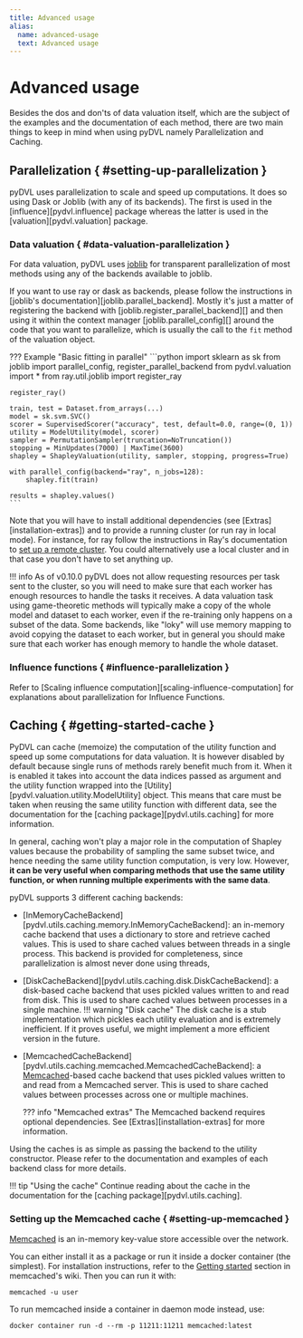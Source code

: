 ```yaml
---
title: Advanced usage
alias: 
  name: advanced-usage
  text: Advanced usage
---
```


# Advanced usage

Besides the dos and don'ts of data valuation itself, which are the subject of
the examples and the documentation of each method, there are two main things to
keep in mind when using pyDVL namely Parallelization and Caching.

## Parallelization { #setting-up-parallelization }

pyDVL uses parallelization to scale and speed up computations. It does so
using Dask or Joblib (with any of its backends). The first is used in
the [influence][pydvl.influence] package whereas the latter is used in 
the [valuation][pydvl.valuation] package.

### Data valuation  { #data-valuation-parallelization }

For data valuation, pyDVL uses [joblib](https://joblib.readthedocs.io/en/latest/)
for transparent parallelization of most methods using any of the backends
available to joblib.

If you want to use ray or dask as backends, please follow the instructions
in [joblib's documentation][joblib.parallel_backend]. Mostly it's just a matter
of registering the backend with [joblib.register_parallel_backend][] and then
using it within the context manager [joblib.parallel_config][] around the code
that you want to parallelize, which is usually the call to the `fit` method of
the valuation object.

??? Example "Basic fitting in parallel"
    ```python
    import sklearn as sk
    from joblib import parallel_config, register_parallel_backend
    from pydvl.valuation import *
    from ray.util.joblib import register_ray

    register_ray()
    
    train, test = Dataset.from_arrays(...)
    model = sk.svm.SVC()
    scorer = SupervisedScorer("accuracy", test, default=0.0, range=(0, 1))
    utility = ModelUtility(model, scorer)
    sampler = PermutationSampler(truncation=NoTruncation())
    stopping = MinUpdates(7000) | MaxTime(3600)
    shapley = ShapleyValuation(utility, sampler, stopping, progress=True)

    with parallel_config(backend="ray", n_jobs=128):
        shapley.fit(train)

    results = shapley.values()
    ```

Note that you will have to install additional dependencies (see
[Extras][installation-extras]) and to provide a running cluster (or run ray in
local mode). For instance, for ray follow the instructions in Ray's
documentation to [set up a remote
cluster](https://docs.ray.io/en/latest/cluster/key-concepts.html). You could
alternatively use a local cluster and in that case you don't have to set
anything up.

!!! info
    As of v0.10.0 pyDVL does not allow requesting resources per task sent to the
    cluster, so you will need to make sure that each worker has enough resources
    to handle the tasks it receives. A data valuation task using game-theoretic
    methods will typically make a copy of the whole model and dataset to each
    worker, even if the re-training only happens on a subset of the data. Some
    backends, like "loky" will use memory mapping to avoid copying the dataset
    to each worker, but in general you should make sure that each worker has
    enough memory to handle the whole dataset.


### Influence functions { #influence-parallelization }

Refer to [Scaling influence computation][scaling-influence-computation] for
explanations about parallelization for Influence Functions.

## Caching { #getting-started-cache }

PyDVL can cache (memoize) the computation of the utility function and speed up
some computations for data valuation. It is however disabled by default because
single runs of methods rarely benefit much from it. When it is enabled it takes
into account the data indices passed as argument and the utility function
wrapped into the [Utility][pydvl.valuation.utility.ModelUtility] object. This
means that care must be taken when reusing the same utility function with
different data, see the documentation for the [caching
package][pydvl.utils.caching] for more information.

In general, caching won't play a major role in the computation of Shapley values
because the probability of sampling the same subset twice, and hence needing
the same utility function computation, is very low. However, **it can be very
useful when comparing methods that use the same utility function, or when
running multiple experiments with the same data**.

pyDVL supports 3 different caching backends:

- [InMemoryCacheBackend][pydvl.utils.caching.memory.InMemoryCacheBackend]:
  an in-memory cache backend that uses a dictionary to store and retrieve
  cached values. This is used to share cached values between threads
  in a single process. This backend is provided for completeness, since
  parallelization is almost never done using threads, 
- [DiskCacheBackend][pydvl.utils.caching.disk.DiskCacheBackend]:
  a disk-based cache backend that uses pickled values written to and read from
  disk. This is used to share cached values between processes in a single machine.
  !!! warning "Disk cache"
      The disk cache is a stub implementation which pickles each utility
      evaluation and is extremely inefficient. If it proves useful, we might
      implement a more efficient version in the future.
- [MemcachedCacheBackend][pydvl.utils.caching.memcached.MemcachedCacheBackend]:
  a [Memcached](https://memcached.org/)-based cache backend that uses pickled values written to
  and read from a Memcached server. This is used to share cached values
  between processes across one or multiple machines.

  ??? info "Memcached extras"
      The Memcached backend requires optional dependencies. See 
      [Extras][installation-extras] for more information.

Using the caches is as simple as passing the backend to the utility constructor.
Please refer to the documentation and examples of each backend class for more
details.

!!! tip "Using the cache"
    Continue reading about the cache in the documentation for the [caching
    package][pydvl.utils.caching].

### Setting up the Memcached cache { #setting-up-memcached }

[Memcached](https://memcached.org/) is an in-memory key-value store accessible
over the network.

You can either install it as a package or run it inside a docker container (the
simplest). For installation instructions, refer to the [Getting
started](https://github.com/memcached/memcached/wiki#getting-started) section in
memcached's wiki. Then you can run it with:

```shell
memcached -u user
```

To run memcached inside a container in daemon mode instead, use:

```shell
docker container run -d --rm -p 11211:11211 memcached:latest
```
